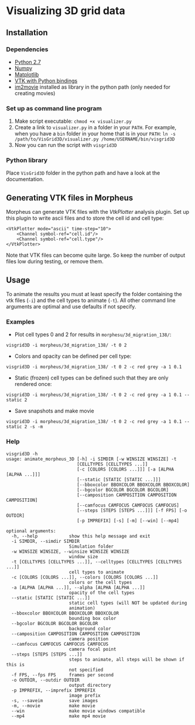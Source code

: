 # Visualizing 3D grid data

## Installation

### Dependencies
- [Python 2.7](https://www.python.org/download/releases/2.7/)
- [Numpy](http://www.numpy.org/)
- [Matplotlib](http://matplotlib.org/)
- [VTK with Python bindings](http://www.vtk.org/)
- [im2movie](https://github.com/margrietpalm/im2movie) installed as library in the python path (only needed for creating movies)

### Set up as command line program
1. Make script executable:
    ```chmod +x visualizer.py```
2. Create a link to `visualizer.py` in a folder in your `PATH`. For example, when you have a `bin` folder in your home
 that is in your `PATH`: `ln -s /path/to/VisGrid3D/visualizer.py /home/USERNAME/bin/visgrid3D`
3. Now you can run the script with `visgrid3D`

### Python library
Place `VisGrid3D` folder in the python path and have a look at the documentation.


## Generating VTK files in Morpheus
Morpheus can generate VTK files with the *VtkPlotter* analysis plugin. Set up this plugin to write ascii files and
 to store the cell id and cell type:

```
<VtkPlotter mode="ascii" time-step="10">
	<Channel symbol-ref="cell.id"/>
	<Channel symbol-ref="cell.type"/>
</VtkPlotter>
```

Note that VTK files can become quite large. So keep the number of output files low during testing, or remove them.


## Usage
To animate the results you must at least specify the folder containing the vtk files (`-i`) and the cell types
to animate (`-t`). All other command line arguments are optimal and use defaults if not specify.

### Examples

- Plot cell types 0 and 2 for results in `morphesu/3d_migration_138/`:

```visgrid3D -i morpheus/3d_migration_138/ -t 0 2```

- Colors and opacity can be defined per cell type:

```visgrid3D -i morpheus/3d_migration_138/ -t 0 2 -c red grey -a 1 0.1```

- Static (frozen) cell types can be defined such that they are only rendered once:

```visgrid3D -i morpheus/3d_migration_138/ -t 0 2 -c red grey -a 1 0.1 --static 2```

- Save snapshots and make movie

```visgrid3D -i morpheus/3d_migration_138/ -t 0 2 -c red grey -a 1 0.1 --static 2 -s -m```


### Help

```
visgrid3D -h
usage: animate_morpheus_3D [-h] -i SIMDIR [-w WINSIZE WINSIZE] -t
                           [CELLTYPES [CELLTYPES ...]]
                           [-c [COLORS [COLORS ...]]] [-a [ALPHA [ALPHA ...]]]
                           [--static [STATIC [STATIC ...]]]
                           [--bboxcolor BBOXCOLOR BBOXCOLOR BBOXCOLOR]
                           [--bgcolor BGCOLOR BGCOLOR BGCOLOR]
                           [--camposition CAMPOSITION CAMPOSITION CAMPOSITION]
                           [--camfocus CAMFOCUS CAMFOCUS CAMFOCUS]
                           [--steps [STEPS [STEPS ...]]] [-f FPS] [-o OUTDIR]
                           [-p IMPREFIX] [-s] [-m] [--win] [--mp4]

optional arguments:
  -h, --help            show this help message and exit
  -i SIMDIR, --simdir SIMDIR
                        Simulation folder
  -w WINSIZE WINSIZE, --winsize WINSIZE WINSIZE
                        window size
  -t [CELLTYPES [CELLTYPES ...]], --celltypes [CELLTYPES [CELLTYPES ...]]
                        cell types to animate
  -c [COLORS [COLORS ...]], --colors [COLORS [COLORS ...]]
                        colors or the cell types
  -a [ALPHA [ALPHA ...]], --alpha [ALPHA [ALPHA ...]]
                        opacity of the cell types
  --static [STATIC [STATIC ...]]
                        static cell types (will NOT be updated during
                        animation)
  --bboxcolor BBOXCOLOR BBOXCOLOR BBOXCOLOR
                        bounding box color
  --bgcolor BGCOLOR BGCOLOR BGCOLOR
                        background color
  --camposition CAMPOSITION CAMPOSITION CAMPOSITION
                        camera position
  --camfocus CAMFOCUS CAMFOCUS CAMFOCUS
                        camera focal point
  --steps [STEPS [STEPS ...]]
                        steps to animate, all steps will be shown if this is
                        not specified
  -f FPS, --fps FPS     frames per second
  -o OUTDIR, --outdir OUTDIR
                        output directory
  -p IMPREFIX, --imprefix IMPREFIX
                        image prefix
  -s, --saveim          save images
  -m, --movie           make movie
  --win                 make movie windows compatible
  --mp4                 make mp4 movie
```
